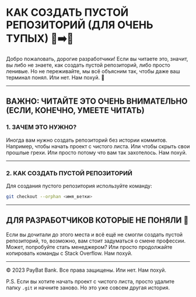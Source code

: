 # КАК СОЗДАТЬ ПУСТОЙ РЕПОЗИТОРИЙ (ДЛЯ ОЧЕНЬ ТУПЫХ) 🧠➡️💩

Добро пожаловать, дорогие разработчики! Если вы читаете это, значит, вы либо не знаете, как создать пустой репозиторий, либо просто ленивые. Но не переживайте, мы всё объясним так, чтобы даже ваш терминал понял. Или нет. Нам похуй. 🚀

---

## ВАЖНО: ЧИТАЙТЕ ЭТО ОЧЕНЬ ВНИМАТЕЛЬНО (ЕСЛИ, КОНЕЧНО, УМЕЕТЕ ЧИТАТЬ)

### 1. **ЗАЧЕМ ЭТО НУЖНО?**  
Иногда вам нужно создать репозиторий без истории коммитов. Например, чтобы начать проект с чистого листа. Или чтобы скрыть свои прошлые грехи. Или просто потому что вам так захотелось. Нам похуй.

---

### 2. **КАК СОЗДАТЬ ПУСТОЙ РЕПОЗИТОРИЙ**  
Для создания пустого репозитория используйте команду:

```bash
git checkout --orphan <имя_ветки>
```
---
## ДЛЯ РАЗРАБОТЧИКОВ КОТОРЫЕ НЕ ПОНЯЛИ 🖕

Если вы дочитали до этого места и всё ещё не смогли создать пустой репозиторий, то, возможно, вам стоит задуматься о смене профессии. Может, попробуйте стать менеджером? Или просто продолжайте копировать команды с Stack Overflow. Нам похуй.

---

© 2023 PayBat Bank. Все права защищены. Или нет. Нам похуй.

P.S. Если вы хотите начать проект с чистого листа, просто удалите папку `.git` и начните заново. Но это уже совсем другая история.